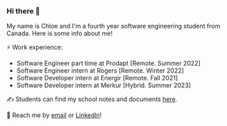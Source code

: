 ### Hi there 👋

My name is Chloe and I'm a fourth year software engineering student from Canada. Here is some info about me!

⚡ Work experience:
- Software Engineer part time at Prodapt [Remote. Summer 2022]
- Software Engineer intern at Rogers [Remote. Winter 2022]
- Software Developer intern at Energir [Remote. Fall 2021]
- Software Developer intern at Merkur [Hybrid. Summer 2023]

✍ Students can find my school notes and documents [here](https://chloehylaw.notion.site/Concordia-Software-Engineering-7c70a78abca54184a03eaeb6b6f8a2f0).

💬 Reach me by [email](chloelaw75@hotmail.com) or [Linkedln](http://www.linkedin.com/in/chloehylaw)! 

<!--
**chloehylaw/chloehylaw** is a ✨ _special_ ✨ repository because its `README.md` (this file) appears on your GitHub profile.

Here are some ideas to get you started:

- 🔭 I’m currently working on ...
- 🌱 I’m currently learning ...
- 👯 I’m looking to collaborate on ...
- 🤔 I’m looking for help with ...
- 💬 Ask me about ...
- 📫 How to reach me: ...
- 😄 Pronouns: ...
- ⚡ Fun fact: ...
-->
